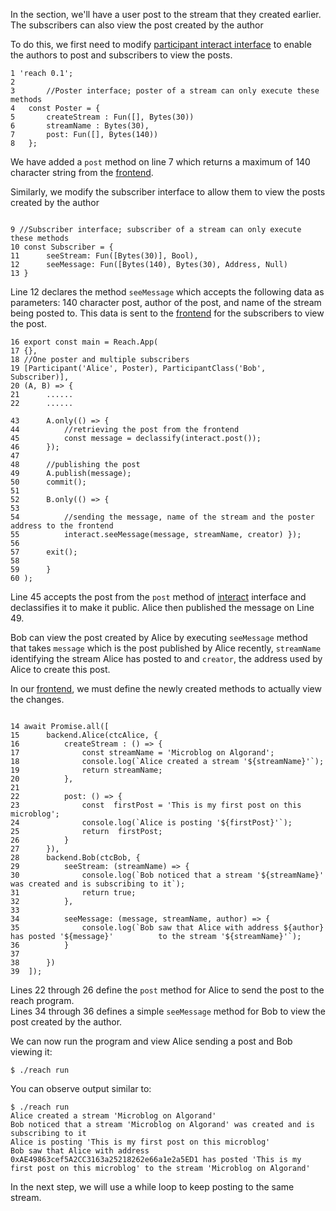In the section, we'll have a user post to the stream that they created earlier. The subscribers can also view the post created by the author


To do this, we first need to modify [participant interact interface](https://docs.reach.sh/ref-programs-appinit.html#%28tech._participant._interact._interface%29) to enable the authors to post and subscribers to view the posts.

```
1 'reach 0.1';
2
3 		//Poster interface; poster of a stream can only execute these methods
4 	const Poster = {
5 		createStream : Fun([], Bytes(30))
6 		streamName : Bytes(30),
7 		post: Fun([], Bytes(140))
8 	};

```

We have added a `post` method on line 7 which returns a maximum of 140 character string from the [frontend](https://docs.reach.sh/ref-model.html#%28tech._frontend%29).

Similarly, we modify the subscriber interface to allow them to view the posts created by the author

```

9 //Subscriber interface; subscriber of a stream can only execute these methods
10 const Subscriber = {
11 		seeStream: Fun([Bytes(30)], Bool),
12 		seeMessage: Fun([Bytes(140), Bytes(30), Address, Null)
13 }

```

  

Line 12 declares the method `seeMessage` which accepts the following data as parameters: 140 character post, author of the post, and name of the stream being posted to. This data is sent to the [frontend](https://docs.reach.sh/ref-model.html#%28tech._frontend%29) for the subscribers to view the post.

```
16 export const main = Reach.App(
17 {},
18 //One poster and multiple subscribers
19 [Participant('Alice', Poster), ParticipantClass('Bob', Subscriber)],
20 (A, B) => {
21 		......
22		......

43 		A.only(() => {
44			//retrieving the post from the frontend
45			const message = declassify(interact.post());
46		});
47
48 		//publishing the post
49		A.publish(message);
50		commit();
51
52		B.only(() => {
53
54			//sending the message, name of the stream and the poster address to the frontend
55			interact.seeMessage(message, streamName, creator) });
56
57		exit();
58
59 		}
60 );

```

Line 45 accepts the post from the `post` method of [interact](https://docs.reach.sh/ref-programs-local.html#%28reach._%28%28interact%29%29%29) interface and declassifies it to make it public. Alice then published the message on Line 49.

Bob can view the post created by Alice by executing `seeMessage` method that takes `message` which is the post published by Alice recently, `streamName` identifying the stream Alice has posted to and `creator`, the address used by Alice to create this post.

In our [frontend](https://docs.reach.sh/ref-model.html#%28tech._frontend%29), we must define the newly created methods to actually view the changes. 
```

14 await Promise.all([
15 		backend.Alice(ctcAlice, {
16 			createStream : () => {
17 				const streamName = 'Microblog on Algorand';
18 				console.log(`Alice created a stream '${streamName}'`);
19 				return streamName;
20 			},
21
22			post: () => {
23				const  firstPost = 'This is my first post on this microblog';
24				console.log(`Alice is posting '${firstPost}'`);
25				return  firstPost;
26			}
27 		}),
28 		backend.Bob(ctcBob, {
29 			seeStream: (streamName) => {
30 				console.log(`Bob noticed that a stream '${streamName}' was created and is subscribing to it`);
31 				return true;
32 			},
33
34			seeMessage: (message, streamName, author) => {
35				console.log(`Bob saw that Alice with address ${author} has posted '${message}' 			to the stream '${streamName}'`);
36			}
37
38		})
39	]);

```
Lines 22 through 26 define the `post` method for Alice to send the post to the reach program.  
Lines 34 through 36 defines a simple `seeMessage` method for Bob to view the post created by the author.

We can now run the program and view Alice sending a post and Bob viewing it:

  

```
$ ./reach run
```

  

You can observe output similar to:



```
$ ./reach run
Alice created a stream 'Microblog on Algorand'
Bob noticed that a stream 'Microblog on Algorand' was created and is subscribing to it
Alice is posting 'This is my first post on this microblog'
Bob saw that Alice with address 0xAE49863cef5A2CC3163a25218262e66a1e2a5ED1 has posted 'This is my first post on this microblog' to the stream 'Microblog on Algorand'
```

  

In the next step, we will use a while loop to keep posting to the same stream. 